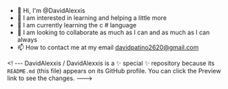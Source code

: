 - 👋  Hi, I'm @DavidAlexxis
- 👀 I am interested in learning and helping a little more
- 🌱 I am currently learning the c # language
- 💞️ I am looking to collaborate as much as I can and as much as I can always
- 📫 How to contact me at my email davidpatino2620@gmail.com

<! ---
DavidAlexxis / DavidAlexxis is a ✨ special ✨ repository because its `README.md` (this file) appears on its GitHub profile.
You can click the Preview link to see the changes.
--->
